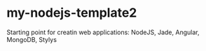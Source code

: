 # my-nodejs-template2
Starting point for creatin web applications: NodeJS, Jade, Angular, MongoDB, Stylys
